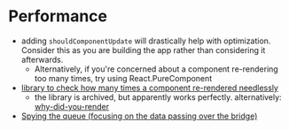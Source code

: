 
# Performance
- adding `shouldComponentUpdate` will drastically help with optimization.
    Consider this as you are building the app rather than considering it afterwards.
    - Alternatively, if you're concerned about a component re-rendering too many times, try using React.PureComponent
- [library to check how many times a component re-rendered needlessly](https://github.com/maicki/why-did-you-update)
    - the library is archived, but apparently works perfectly. alternatively: [why-did-you-render](https://github.com/welldone-software/why-did-you-render)
- [Spying the queue (focusing on the data passing over the bridge)](https://callstack.com/blog/react-native-how-to-check-what-passes-through-your-bridge/?ref=hackernoon.com)
